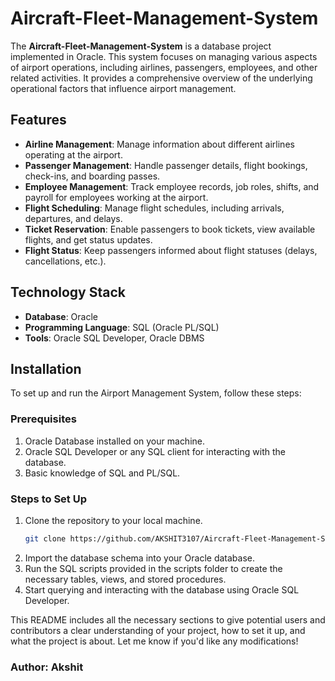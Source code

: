 # Aircraft-Fleet-Management-System

The **Aircraft-Fleet-Management-System** is a database project implemented in Oracle. This system focuses on managing various aspects of airport operations, including airlines, passengers, employees, and other related activities. It provides a comprehensive overview of the underlying operational factors that influence airport management.

## Features

- **Airline Management**: Manage information about different airlines operating at the airport.
- **Passenger Management**: Handle passenger details, flight bookings, check-ins, and boarding passes.
- **Employee Management**: Track employee records, job roles, shifts, and payroll for employees working at the airport.
- **Flight Scheduling**: Manage flight schedules, including arrivals, departures, and delays.
- **Ticket Reservation**: Enable passengers to book tickets, view available flights, and get status updates.
- **Flight Status**: Keep passengers informed about flight statuses (delays, cancellations, etc.).

## Technology Stack

- **Database**: Oracle
- **Programming Language**: SQL (Oracle PL/SQL)
- **Tools**: Oracle SQL Developer, Oracle DBMS

## Installation

To set up and run the Airport Management System, follow these steps:

### Prerequisites
1. Oracle Database installed on your machine.
2. Oracle SQL Developer or any SQL client for interacting with the database.
3. Basic knowledge of SQL and PL/SQL.

### Steps to Set Up
1. Clone the repository to your local machine.
   ```bash
   git clone https://github.com/AKSHIT3107/Aircraft-Fleet-Management-System.git
2. Import the database schema into your Oracle database.
3. Run the SQL scripts provided in the scripts folder to create the necessary tables, views, and stored procedures.
4. Start querying and interacting with the database using Oracle SQL Developer.


This README includes all the necessary sections to give potential users and contributors a clear understanding of your project, how to set it up, and what the project is about. Let me know if you'd like any modifications!

### Author: Akshit
